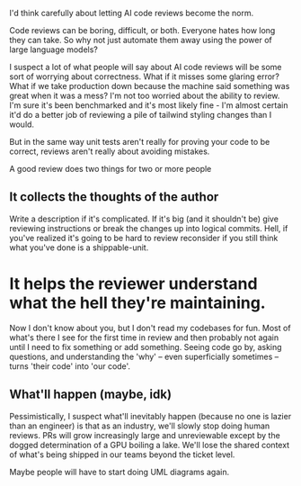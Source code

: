 I'd think carefully about letting AI code reviews become the norm.

Code reviews can be boring, difficult, or both. Everyone hates how long they can take. So why not just automate them away using the power of large language models?

I suspect a lot of what people will say about AI code reviews will be some sort of worrying about correctness. What if it misses some glaring error? What if we take production down because the machine said something was great when it was a mess? I'm not too worried about the ability to review. I'm sure it's been benchmarked and it's most likely fine - I'm almost certain it'd do a better job of reviewing a pile of tailwind styling changes than I would.

But in the same way unit tests aren't really for proving your code to be correct, reviews aren't really about avoiding mistakes.

A good review does two things for two or more people

## It collects the thoughts of the author

Write a description if it's complicated. If it's big (and it shouldn't be) give reviewing instructions or break the changes up into logical commits. Hell, if you've realized it's going to be hard to review reconsider if you still think what you've done is a shippable-unit.

# It helps the reviewer understand what the hell they're maintaining.

Now I don't know about you, but I don't read my codebases for fun. Most of what's there I see for the first time in review and then probably not again until I need to fix something or add something. Seeing code go by, asking questions, and understanding the 'why' – even superficially sometimes – turns 'their code' into 'our code'.

## What'll happen (maybe, idk)

Pessimistically, I suspect what'll inevitably happen (because no one is lazier than an engineer) is that as an industry, we'll slowly stop doing human reviews. PRs will grow increasingly large and unreviewable except by the dogged determination of a GPU boiling a lake. We'll lose the shared context of what's being shipped in our teams beyond the ticket level. 

Maybe people will have to start doing UML diagrams again.
